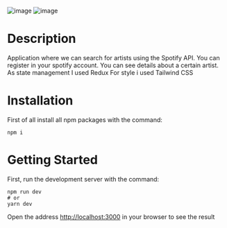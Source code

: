 ![image](https://user-images.githubusercontent.com/92051961/201527485-e14c9a43-69ee-4fa4-b17b-2eb4cd3dac2e.png)
![image](https://user-images.githubusercontent.com/92051961/201527495-17a4cf3e-af22-4b7e-9c57-f90e737a3cbf.png)

# Description
Application where we can search for artists using the Spotify API. You can register in your spotify account. You can see details about a certain artist.
As state management I used Redux
For style i used Tailwind CSS
# Installation
First of all install all npm packages with the command:
```
npm i
```
# Getting Started
First, run the development server with the command: 
```
npm run dev
# or
yarn dev
```
Open the address [http://localhost:3000](http://localhost:3000) in your browser to see the result
